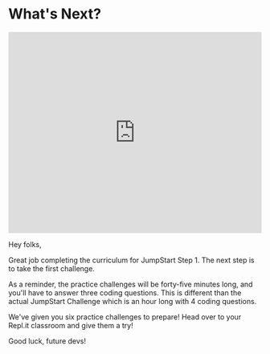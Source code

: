 # What's Next?

<iframe src="https://player.vimeo.com/video/195724382?rel=0&autoplay=1" width="100%" height="400px" frameborder="0" webkitallowfullscreen="" mozallowfullscreen="" allowfullscreen="" style="line-height: 1.6em;" rel="line-height: 1.6em;"></iframe>

Hey folks,

Great job completing the curriculum for JumpStart Step 1. The next step is to take
the first challenge.

As a reminder, the practice challenges will be forty-five minutes long, and you'll have
to answer three coding questions. This is different than the actual JumpStart Challenge
which is an hour long with 4 coding questions.

We've given you six practice challenges to prepare! Head over to your Repl.it classroom and 
give them a try!

Good luck, future devs!
